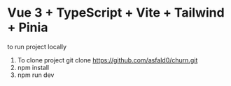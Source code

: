 # Vue 3 + TypeScript + Vite + Tailwind + Pinia

to run project locally

1. To clone project git clone https://github.com/asfald0/churn.git
2. npm install
3. npm run dev
